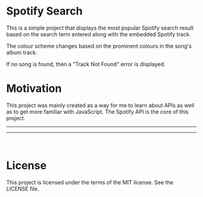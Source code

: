 # Spotify Search

This is a simple project that displays the most popular Spotify search result based on the search term entered along with the embedded Spotify track.

The colour scheme changes based on the prominent colours in the song's album track.

If no song is found, then a "Track Not Found" error is displayed.

# Motivation

This project was mainly created as a way for me to learn about APIs as well as to get more familiar with JavaScript. The Spotify API is the core of this project. 

<hr>

<hr>

<br>

# License
This project is licensed under the terms of the MIT license. See the LICENSE file.


